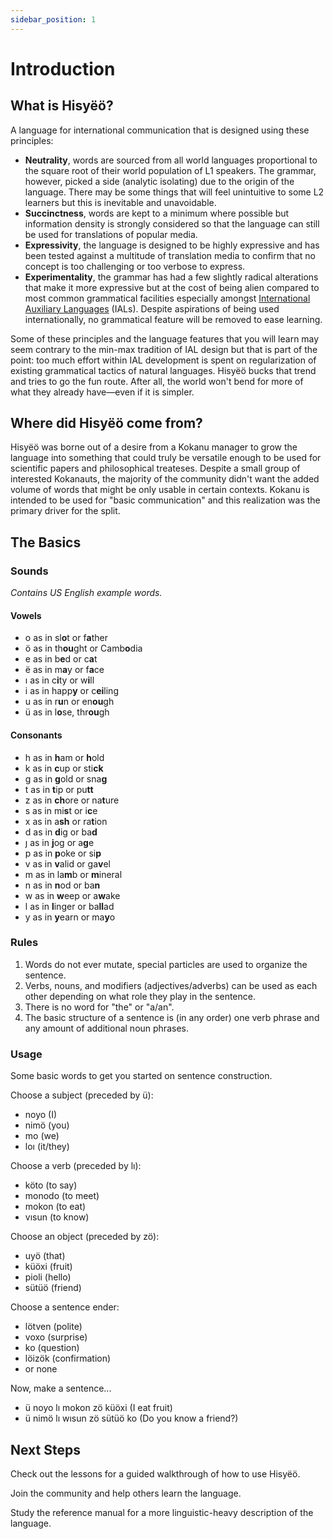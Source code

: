 ```yaml
---
sidebar_position: 1
---
```


# Introduction

## What is Hisyëö?

A language for international communication that is designed using these principles:
- **Neutrality**, words are sourced from all world languages proportional to the square
root of their world population of L1 speakers. The grammar, however, picked a side
(analytic isolating) due to the origin of the language. There may be some things
that will feel unintuitive to some L2 learners but this is inevitable and unavoidable.
- **Succinctness**, words are kept to a minimum where possible but information density
is strongly considered so that the language can still be used for translations of
popular media.
- **Expressivity**, the language is designed to be highly expressive and has been tested
against a multitude of translation media to confirm that no concept is too challenging
or too verbose to express.
- **Experimentality**, the grammar has had a few slightly radical alterations that make it
more expressive but at the cost of being alien compared to most common grammatical
facilities especially amongst [International Auxiliary Languages](https://en.wikipedia.org/wiki/International_auxiliary_language) (IALs). Despite aspirations of
being used internationally, no grammatical feature will be removed to ease learning.

Some of these principles and the language features that you will learn may seem contrary
to the min-max tradition of IAL design but that is part of the point: too much effort within
IAL development is spent on regularization of existing grammatical tactics of natural
languages. Hisyëö bucks that trend and tries to go the fun route. After all, the world
won't bend for more of what they already have—even if it is simpler.

## Where did Hisyëö come from?

Hisyëö was borne out of a desire from a Kokanu manager to grow the language into something
that could truly be versatile enough to be used for scientific papers and philosophical
treateses. Despite a small group of interested Kokanauts, the majority of the community
didn't want the added volume of words that might be only usable in certain contexts.
Kokanu is intended to be used for "basic communication" and this realization was the 
primary driver for the split.

## The Basics

### Sounds

*Contains US English example words.*

#### Vowels
- o as in sl**o**t or f**a**ther
- ö as in th**ou**ght or Camb**o**dia
- e as in b**e**d or c**a**t
- ë as in m**a**y or f**a**ce
- ı as in c**i**ty or w**i**ll
- i as in happ**y** or c**ei**ling
- u as in r**u**n or en**ou**gh
- ü as in l**o**se, thr**ou**gh

#### Consonants
- h as in **h**am or **h**old
- k as in **c**up or sti**ck**
- g as in **g**old or sna**g**
- t as in **t**ip or pu**tt**
- z as in **ch**ore or na**t**ure
- s as in mi**s**t or i**c**e
- x as in a**sh** or ra**t**ion
- d as in **d**ig or ba**d** 
- ȷ as in **j**og or a**g**e
- p as in **p**oke or si**p**
- v as in **v**alid or ga**v**el
- m as in la**m**b or **m**ineral
- n as in **n**od or ba**n**
- w as in **w**eep or a**w**ake
- l as in **l**inger or ba**ll**ad
- y as in **y**earn or ma**y**o

### Rules

1. Words do not ever mutate, special particles are used to organize the sentence.
2. Verbs, nouns, and modifiers (adjectives/adverbs) can be
used as each other depending on what role they play in the sentence.
3. There is no word for "the" or "a/an".
4. The basic structure of a sentence is (in any order) one verb phrase and any
amount of additional noun phrases.

### Usage

Some basic words to get you started on sentence construction.

Choose a subject (preceded by ü):
- noyo (I)
- nimö (you)
- mo (we)
- loı (it/they)

Choose a verb (preceded by lı):
- köto (to say)
- monodo (to meet)
- mokon (to eat)
- vısun (to know)

Choose an object (preceded by zö):
- uyö (that)
- küöxi (fruit)
- pioli (hello) 
- sütüö (friend)

Choose a sentence ender:
- lötven (polite)
- voxo (surprise)
- ko (question)
- löizök (confirmation)
- or none

Now, make a sentence...
- ü noyo lı mokon zö küöxi (I eat fruit)
- ü nimö lı wısun zö sütüö ko (Do you know a friend?)

## Next Steps

Check out the lessons for a guided walkthrough of how to use Hisyëö.

Join the community and help others learn the language.

Study the reference manual for a more linguistic-heavy description of the language.


